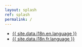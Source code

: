 ```yaml
---
layout: splash
ref: splash
permalink: /
---
```


* [{{ site.data.i18n.en.language }}](/home)
* [{{ site.data.i18n.fr.language }}](/accueil)